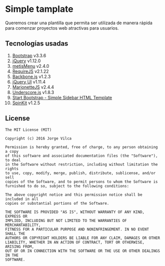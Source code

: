 # Simple tamplate

Queremos crear una plantilla que permita ser utilizada de manera rápida para comenzar proyectos web atractivas para usuarios.

## Tecnologías usadas

1. [Bootstrap](http://getbootstrap.com/) v3.3.6
2. [jQuery](https://jquery.com/) v1.12.0
3. [metisMenu](https://github.com/onokumus/metisMenu#readme) v2.4.0
4. [RequireJS](http://github.com/jrburke/requirejs) v2.1.22
5. [Backbone.js](http://backbonejs.org) v1.2.3
6. [jQuery UI](http://jqueryui.com/) v1.11.4
7. [MarionetteJS](http://marionettejs.com) v2.4.4
8. [Underscore.js](http://underscorejs.org) v1.8.3
9. [Start Bootstrap - Simple Sidebar HTML Template](http://startbootstrap.com)
10. [SpinKit](https://github.com/tobiasahlin/SpinKit) v1.2.5

## License

```
The MIT License (MIT)

Copyright (c) 2016 Jorge Vilca

Permission is hereby granted, free of charge, to any person obtaining a copy
of this software and associated documentation files (the "Software"), to deal
in the Software without restriction, including without limitation the rights
to use, copy, modify, merge, publish, distribute, sublicense, and/or sell
copies of the Software, and to permit persons to whom the Software is
furnished to do so, subject to the following conditions:

The above copyright notice and this permission notice shall be included in all
copies or substantial portions of the Software.

THE SOFTWARE IS PROVIDED "AS IS", WITHOUT WARRANTY OF ANY KIND, EXPRESS OR
IMPLIED, INCLUDING BUT NOT LIMITED TO THE WARRANTIES OF MERCHANTABILITY,
FITNESS FOR A PARTICULAR PURPOSE AND NONINFRINGEMENT. IN NO EVENT SHALL THE
AUTHORS OR COPYRIGHT HOLDERS BE LIABLE FOR ANY CLAIM, DAMAGES OR OTHER
LIABILITY, WHETHER IN AN ACTION OF CONTRACT, TORT OR OTHERWISE, ARISING FROM,
OUT OF OR IN CONNECTION WITH THE SOFTWARE OR THE USE OR OTHER DEALINGS IN THE
SOFTWARE.

```
